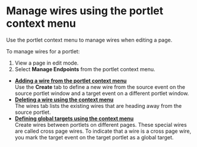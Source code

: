# Manage wires using the portlet context menu


Use the portlet context menu to manage wires when editing a page.

To manage wires for a portlet:

1.  View a page in edit mode.
2.  Select **Manage Endpoints** from the portlet context menu.

-   **[Adding a wire from the portlet context menu](h_wires_add_new.md)**  
Use the **Create** tab to define a new wire from the source event on the source portlet window and a target event on a different portlet window.
-   **[Deleting a wire using the context menu](h_wires_del_new.md)**  
The wires tab lists the existing wires that are heading away from the source portlet.
-   **[Defining global targets using the context menu](h_wires_setglobact_new.md)**  
Create wires between portlets on different pages. These special wires are called cross page wires. To indicate that a wire is a cross page wire, you mark the target event on the target portlet as a global target.

